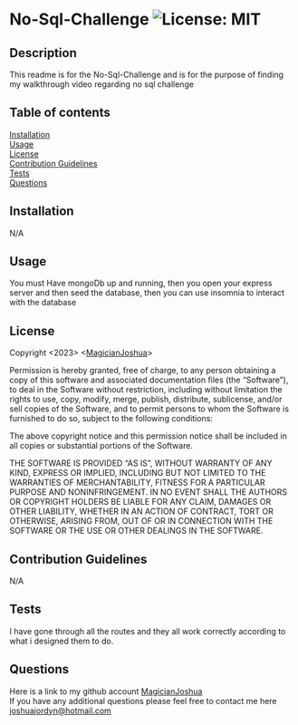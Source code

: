 # No-Sql-Challenge ![License: MIT](https://img.shields.io/badge/License-MIT-blue.svg)
## Description <br>
This readme is for the No-Sql-Challenge and is for the purpose of finding my walkthrough video regarding no sql challenge <br>
## Table of contents <br>
[Installation](#installation-) <br>
[Usage](#usage-) <br>
[License](#license-) <br>
[Contribution Guidelines](#Contribution-Guidelines-) <br>
[Tests](#tests-)<br>
[Questions](#questions-) <br>

## Installation <br>
N/A <br>
## Usage <br>
You must Have mongoDb up and running, then you open your express server and then seed the database, then you can use insomnia to interact with the database <br>
## License <br>
Copyright <2023> <[MagicianJoshua](https://github.com/MagicianJoshua)> <br>
        

Permission is hereby granted, free of charge, to any person obtaining a copy 
of this software and associated documentation files (the “Software”), 
to deal in the Software without restriction, including without limitation the 
rights to use, copy, modify, merge, publish, distribute, sublicense, and/or sell 
copies of the Software, and to permit persons to whom the Software is furnished to
do so, subject to the following conditions:

The above copyright notice and this permission notice shall be included in all copies or substantial
portions of the Software. 
        
THE SOFTWARE IS PROVIDED “AS IS”, WITHOUT WARRANTY OF ANY KIND, 
EXPRESS OR IMPLIED, INCLUDING BUT NOT LIMITED TO THE WARRANTIES OF MERCHANTABILITY, 
FITNESS FOR A PARTICULAR PURPOSE AND NONINFRINGEMENT. IN NO EVENT SHALL THE AUTHORS OR COPYRIGHT HOLDERS 
BE LIABLE FOR ANY CLAIM, DAMAGES OR OTHER LIABILITY, WHETHER IN AN ACTION OF CONTRACT, TORT
OR OTHERWISE, ARISING FROM, OUT OF OR IN CONNECTION WITH THE SOFTWARE OR THE USE OR OTHER DEALINGS IN THE SOFTWARE. <br> 
## Contribution Guidelines <br> 
N/A <br>
## Tests <br>
I have gone through all the routes and they all work correctly according to what i designed them to do.
## Questions <br> 
Here is a link to my github account [MagicianJoshua](https://github.com/MagicianJoshua) <br>
If you have any additional questions please feel free to contact me here joshuajordyn@hotmail.com